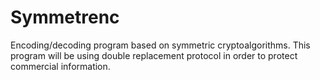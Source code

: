# Symmetrenc
Encoding/decoding program based on symmetric cryptoalgorithms.
This program will be using double replacement protocol in order to protect commercial information.
